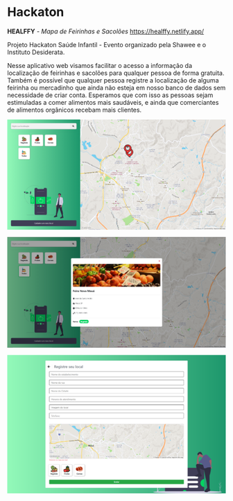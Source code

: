 # Hackaton

**HEALFFY** _- Mapa de Feirinhas e Sacolões_    <https://healffy.netlify.app/>

Projeto Hackaton Saúde Infantil - Evento organizado pela Shawee e o Instituto Desiderata. 

Nesse aplicativo web visamos facilitar o acesso a informação da localização de feirinhas e sacolões para qualquer pessoa de forma gratuita.
Também é possível que qualquer pessoa registre a localização de alguma feirinha ou mercadinho que ainda não esteja em nosso banco de dados sem necessidade de criar conta.
Esperamos que com isso as pessoas sejam estimuladas a comer alimentos mais saudáveis, e ainda que comerciantes de alimentos orgânicos recebam mais clientes.

![image](./imagesReadme/map.png)

![image](./imagesReadme/modal.png)

![image](./imagesReadme/create.png)
